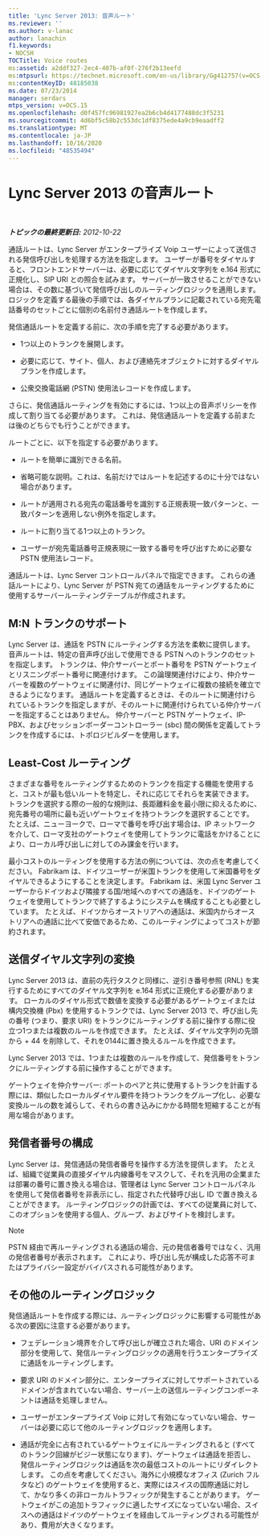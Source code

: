 ```yaml
---
title: 'Lync Server 2013: 音声ルート'
ms.reviewer: ''
ms.author: v-lanac
author: lanachin
f1.keywords:
- NOCSH
TOCTitle: Voice routes
ms:assetid: a2ddf327-2ec4-407b-af0f-276f2b13eefd
ms:mtpsurl: https://technet.microsoft.com/en-us/library/Gg412757(v=OCS.15)
ms:contentKeyID: 48185038
ms.date: 07/23/2014
manager: serdars
mtps_version: v=OCS.15
ms.openlocfilehash: d0f457fc96981927ea2b6cb4d4177488dc3f5231
ms.sourcegitcommit: 4d6bf5c58b2c553dc1df8375ede4a9cb9eaadff2
ms.translationtype: MT
ms.contentlocale: ja-JP
ms.lasthandoff: 10/16/2020
ms.locfileid: "48535494"
---
```

# <a name="voice-routes-in-lync-server-2013"></a>Lync Server 2013 の音声ルート

<div data-xmlns="http://www.w3.org/1999/xhtml">

<div class="topic" data-xmlns="http://www.w3.org/1999/xhtml" data-msxsl="urn:schemas-microsoft-com:xslt" data-cs="https://msdn.microsoft.com/">

<div data-asp="https://msdn2.microsoft.com/asp">



</div>

<div id="mainSection">

<div id="mainBody">

<span> </span>

_**トピックの最終更新日:** 2012-10-22_

通話ルートは、Lync Server がエンタープライズ Voip ユーザーによって送信される発信呼び出しを処理する方法を指定します。 ユーザーが番号をダイヤルすると、フロントエンドサーバーは、必要に応じてダイヤル文字列を e.164 形式に正規化し、SIP URI との照合を試みます。 サーバーが一致させることができない場合は、その数に基づいて発信呼び出しのルーティングロジックを適用します。 ロジックを定義する最後の手順では、各ダイヤルプランに記載されている宛先電話番号のセットごとに個別の名前付き通話ルートを作成します。

発信通話ルートを定義する前に、次の手順を完了する必要があります。

  - 1つ以上のトランクを展開します。

  - 必要に応じて、サイト、個人、および連絡先オブジェクトに対するダイヤルプランを作成します。

  - 公衆交換電話網 (PSTN) 使用法レコードを作成します。

さらに、発信通話ルーティングを有効にするには、1つ以上の音声ポリシーを作成して割り当てる必要があります。 これは、発信通話ルートを定義する前または後のどちらでも行うことができます。

ルートごとに、以下を指定する必要があります。

  - ルートを簡単に識別できる名前。

  - 省略可能な説明。これは、名前だけではルートを記述するのに十分ではない場合があります。

  - ルートが適用される宛先の電話番号を識別する正規表現一致パターンと、一致パターンを適用しない例外を指定します。

  - ルートに割り当てる1つ以上のトランク。

  - ユーザーが宛先電話番号正規表現に一致する番号を呼び出すために必要な PSTN 使用法レコード。

通話ルートは、Lync Server コントロールパネルで指定できます。 これらの通話ルートにより、Lync Server が PSTN 宛ての通話をルーティングするために使用するサーバールーティングテーブルが作成されます。

<div>

## <a name="mn-trunk-support"></a>M:N トランクのサポート

Lync Server は、通話を PSTN にルーティングする方法を柔軟に提供します。 音声ルートは、特定の音声呼び出しで使用できる PSTN へのトランクのセットを指定します。 トランクは、仲介サーバーとポート番号を PSTN ゲートウェイとリスニングポート番号に関連付けます。 この論理関連付けにより、仲介サーバーを複数のゲートウェイに関連付け、同じゲートウェイに複数の接続を確立できるようになります。 通話ルートを定義するときは、そのルートに関連付けられているトランクを指定しますが、そのルートに関連付けられている仲介サーバーを指定することはありません。 仲介サーバーと PSTN ゲートウェイ、IP-PBX、およびセッションボーダーコントローラー (sbc) 間の関係を定義してトランクを作成するには、トポロジビルダーを使用します。

</div>

<div>

## <a name="least-cost-routing"></a>Least-Cost ルーティング

さまざまな番号をルーティングするためのトランクを指定する機能を使用すると、コストが最も低いルートを特定し、それに応じてそれらを実装できます。 トランクを選択する際の一般的な規則は、長距離料金を最小限に抑えるために、宛先番号の場所に最も近いゲートウェイを持つトランクを選択することです。 たとえば、ニューヨークで、ローマで番号を呼び出す場合は、IP ネットワークを介して、ローマ支社のゲートウェイを使用してトランクに電話をかけることにより、ローカル呼び出しに対してのみ課金を行います。

最小コストのルーティングを使用する方法の例については、次の点を考慮してください。 Fabrikam は、ドイツユーザーが米国トランクを使用して米国番号をダイヤルできるようにすることを決定します。 Fabrikam は、米国 Lync Server ユーザーからドイツおよび隣接する国/地域へのすべての通話を、ドイツのゲートウェイを使用してトランクで終了するようにシステムを構成することも必要としています。 たとえば、ドイツからオーストリアへの通話は、米国内からオーストリアへの通話に比べて安価であるため、このルーティングによってコストが節約されます。

</div>

<div>

## <a name="translating-outbound-dial-strings"></a>送信ダイヤル文字列の変換

Lync Server 2013 は、直前の先行タスクと同様に、逆引き番号参照 (RNL) を実行するためにすべてのダイヤル文字列を e.164 形式に正規化する必要があります。 ローカルのダイヤル形式で数値を変換する必要があるゲートウェイまたは構内交換機 (Pbx) を使用するトランクでは、Lync Server 2013 で、呼び出し先の番号 (つまり、要求 URI) をトランクにルーティングする前に操作する際に役立つ1つまたは複数のルールを作成できます。 たとえば、ダイヤル文字列の先頭から + 44 を削除して、それを0144に置き換えるルールを作成できます。

Lync Server 2013 では、1つまたは複数のルールを作成して、発信番号をトランクにルーティングする前に操作することができます。

ゲートウェイを仲介サーバー: ポートのペアと共に使用するトランクを計画する際には、類似したローカルダイヤル要件を持つトランクをグループ化し、必要な変換ルールの数を減らして、それらの書き込みにかかる時間を短縮することが有用な場合があります。

</div>

<div>

## <a name="configuring-caller-id"></a>発信者番号の構成

Lync Server は、発信通話の発信者番号を操作する方法を提供します。 たとえば、組織で従業員の直接ダイヤル内線番号をマスクして、それを汎用の企業または部署の番号に置き換える場合は、管理者は Lync Server コントロールパネルを使用して発信者番号を非表示にし、指定された代替呼び出し ID で置き換えることができます。 ルーティングロジックの計画では、すべての従業員に対して、このオプションを使用する個人、グループ、およびサイトを検討します。

<div>


> [!NOTE]  
> PSTN 経由で再ルーティングされる通話の場合、元の発信者番号ではなく、汎用の発信者番号が表示されます。 これにより、呼び出し先が構成した応答不可またはプライバシー設定がバイパスされる可能性があります。



</div>

</div>

<div>

## <a name="additional-routing-logic"></a>その他のルーティングロジック

発信通話ルートを作成する際には、ルーティングロジックに影響する可能性がある次の要因に注意する必要があります。

  - フェデレーション境界を介して呼び出しが確立された場合、URI のドメイン部分を使用して、発信ルーティングロジックの適用を行うエンタープライズに通話をルーティングします。

  - 要求 URI のドメイン部分に、エンタープライズに対してサポートされているドメインが含まれていない場合、サーバー上の送信ルーティングコンポーネントは通話を処理しません。

  - ユーザーがエンタープライズ Voip に対して有効になっていない場合、サーバーは必要に応じて他のルーティングロジックを適用します。

  - 通話が完全に占有されているゲートウェイにルーティングされると (すべてのトランク回線がビジー状態になります)、ゲートウェイは通話を拒否し、発信ルーティングロジックは通話を次の最低コストのルートにリダイレクトします。 この点を考慮してください。海外に小規模なオフィス (Zurich フルタなど) のゲートウェイを使用すると、実際にはスイスの国際通話に対して、かなり多くの非ローカルトラフィックが発生することがあります。 ゲートウェイがこの追加トラフィックに適したサイズになっていない場合、スイスへの通話はドイツのゲートウェイを経由してルーティングされる可能性があり、費用が大きくなります。

</div>

</div>

<span> </span>

</div>

</div>

</div>

